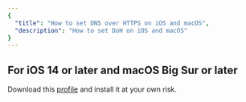 ```yaml
---
{
  "title": "How to set DNS over HTTPS on iOS and macOS",
  "description": "How to set DoH on iOS and macOS"
}
---
```


## For iOS 14 or later and macOS Big Sur or later

Download this [profile](/files/doh/dns.mobileconfig) and install it at your own risk.